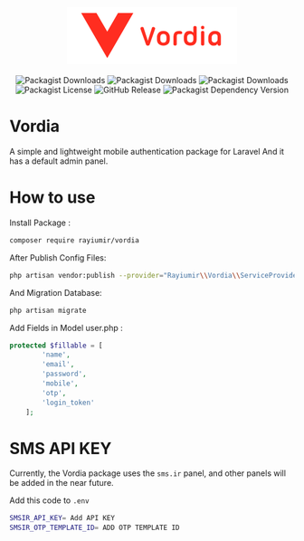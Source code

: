 <div align="center">
    <a href="https://github.com/Rayiumir/Vordia" target="_blank">
        <img src="./art/Vordia.png" alt="Vordia Logo">
    </a>
</div>
<br>
<div align="center">
    <img alt="Packagist Downloads" src="https://img.shields.io/packagist/dd/rayiumir/vordia">
    <img alt="Packagist Downloads" src="https://img.shields.io/packagist/dm/rayiumir/vordia">
    <img alt="Packagist Downloads" src="https://img.shields.io/packagist/dt/rayiumir/vordia">
    <img alt="Packagist License" src="https://img.shields.io/packagist/l/rayiumir/vordia">
    <img alt="GitHub Release" src="https://img.shields.io/github/v/release/rayiumir/vordia">
    <img alt="Packagist Dependency Version" src="https://img.shields.io/packagist/dependency-v/rayiumir/vordia/PHP">
</div>

# Vordia

A simple and lightweight mobile authentication package for Laravel And it has a default admin panel.

# How to use

Install Package :

```bash
composer require rayiumir/vordia
```

After Publish Config Files:

```bash
php artisan vendor:publish --provider="Rayiumir\\Vordia\\ServiceProvider\\VordiaServiceProvider"
```

And Migration Database:

```bash
php artisan migrate
```

Add Fields in Model user.php :

```php
protected $fillable = [
        'name',
        'email',
        'password',
        'mobile',
        'otp',
        'login_token'
    ];
```

# SMS API KEY

Currently, the Vordia package uses the `sms.ir` panel, and other panels will be added in the near future.

Add this code to `.env`

```bash
SMSIR_API_KEY= Add API KEY
SMSIR_OTP_TEMPLATE_ID= ADD OTP TEMPLATE ID
```
